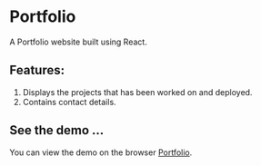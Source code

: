 # Portfolio
A Portfolio website built using React. 

## Features:
1. Displays the projects that has been worked on and deployed.
2. Contains contact details.

## See the demo ...

You can view the demo on the browser [Portfolio](https://ezinne-portfolio.netlify.app/).

